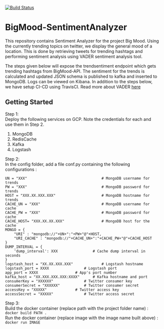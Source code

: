 [![Build Status](https://travis-ci.com/CUBigDataClass/BigMood-SentimentAnalyzer.svg?branch=master)](https://travis-ci.com/CUBigDataClass/BigMood-SentimentAnalyzer)
<br />
# BigMood-SentimentAnalyzer
This repository contains Sentiment Analyzer for the project Big Mood. Using the currently trending topics on twitter, we display the general mood of a location. This is done by retrieving tweets for trending hashtags and performing sentiment analysis using VADER sentiment analysis tool.

The steps given below will expose the trendsentiment endpoint which gets trending hashtags from BigMood-API. The sentiment for the trends is calculated and updated JSON schema is published to kafka and inserted to MongoDB. Logs can be viewed on Kibana. In addition to the steps below, we have setup CI-CD using TravisCI. 
Read more about VADER [here](https://github.com/cjhutto/vaderSentiment)

## Getting Started

Step 1: <br>
Deploy the following services on GCP. Note the credentials for each and use them in Step 2. 
1. MongoDB
2. RedisCache
3. Kafka
4. Logstash

Step 2: <br>
In the config folder, add a file conf.py containing the following configurations :
```
UN = "XXX"                          		# MongoDB username for trends
PW = "XXX"                          		# MongoDB password for trends
HOST = "XXX.XX.XXX.XXX"             		# MongoDB hostname for trends
CACHE_UN = "XXX"                    		# MongoDB username for cache
CACHE_PW = "XXX"                    		# MongoDB password for cache
CACHE_HOST= "XXX.XX.XX.XXX"         		# MongoDB host for the cache
MONGO = {
	"URI" : "mongodb://"+UN+":"+PW+"@"+HOST,
	"URI_CACHE" : "mongodb://"+CACHE_UN+":"+CACHE_PW+"@"+CACHE_HOST
}
DUMP_INTERVAL = {
	'dump_interval': XXX		    	# Cache dump interval in seconds
}
logstash_host = "XX.XX.XXX.XXX"	    		# Logstash hostname
logstash_port = XXXX				# Logstash port
app_port = XXXX					# App's port number
kafka_host = "XX.XXX.XXX.XXX:XXXX"		# Kafka hostname and port
consumerKey = "XXXXXX"				# Twitter consumer key
consumerSecret = "XXXXXX"			# Twitter consumer secret
accessKey = "XXXXX"				# Twitter access key
accessSecret = "XXXXX"				# Twitter access secret
```
Step 3: <br>
Build the docker container (replace path with the project folder name) : <br>
```docker build PATH .``` <br>
Run the docker container (replace image with the image name built above) : <br>
```docker run IMAGE```
